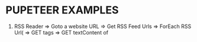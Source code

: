# PUPETEER EXAMPLES
1. RSS Reader
 => Goto a website URL
 => Get RSS Feed Urls
 => ForEach RSS Url(
        => GET <item> tags
        => GET textContent of <title> tag inside each item tag)
